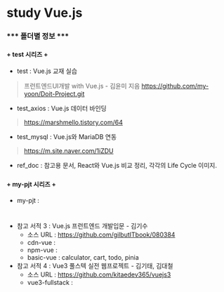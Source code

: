# study Vue.js
###
### *** 폴더별 정보 ***
####
#### + test 시리즈 +
+ test : Vue.js 교재 실습
> 프런트엔드UI개발 with Vue.js - 김윤미 지음
> https://github.com/my-yoon/Doit-Project.git
+ test_axios : Vue.js 데이터 바인딩
> https://marshmello.tistory.com/64 
+ test_mysql : Vue.js와 MariaDB 연동
> https://m.site.naver.com/1iZDU
+ ref_doc : 참고용 문서, React와 Vue.js 비교 정리, 각각의 Life Cycle 이미지.
###
#### + my-pjt 시리즈  + 
+ my-pjt : 
#
#
#
* 참고 서적 3 : Vue.js 프런트엔드 개발입문 - 김기수 
  * 소스 URL : https://github.com/gilbutITbook/080384
  * cdn-vue : 
  * npm-vue :
  * basic-vue : calculator, cart, todo, pinia  
* 참고 서적 4 : Vue3 풀스텍 실전 웹프로젝트 - 김기태, 김대철 
  * 소스 URL : https://github.com/kitaedev365/vuejs3
  * vue3-fullstack : 
  